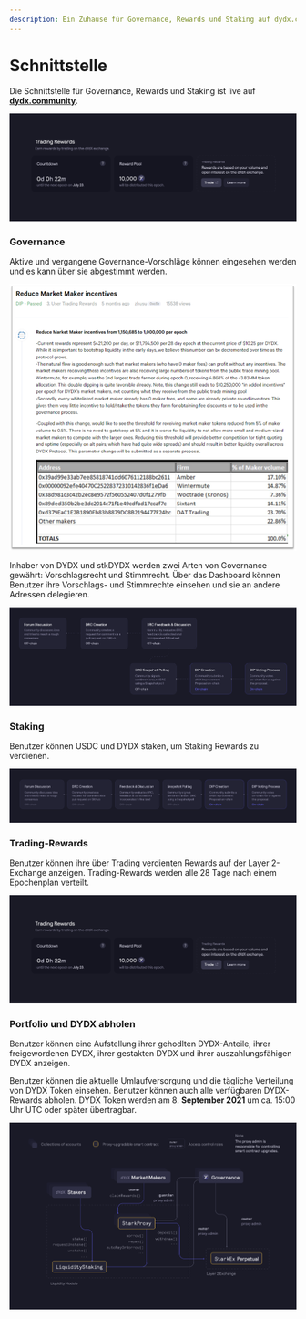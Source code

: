 ```yaml
---
description: Ein Zuhause für Governance, Rewards und Staking auf dydx.community
---
```


# Schnittstelle

Die Schnittstelle für Governance, Rewards und Staking ist live auf [**dydx.community**](https://dydx.community).

![Verdienen Sie Rewards und holen Sie sie ab, oder stimmen Sie über Vorschläge ab.](<../.gitbook/assets/image (73).png>)

### Governance

Aktive und vergangene Governance-Vorschläge können eingesehen werden und es kann über sie abgestimmt werden.

![Verfolgen Sie den Status des Vorschlages und stimmen Sie über Änderungen ab.](<../.gitbook/assets/image (13).png>)

Inhaber von DYDX und stkDYDX werden zwei Arten von Governance gewährt: Vorschlagsrecht und Stimmrecht. Über das Dashboard können Benutzer ihre Vorschlags- und Stimmrechte einsehen und sie an andere Adressen delegieren.

![Delegieren Sie Ihre Vorschlags- und Stimmrechte](<../.gitbook/assets/image (14).png>)

### Staking

Benutzer können USDC und DYDX staken, um Staking Rewards zu verdienen.

![Stake Kapital, um Rewards zu erhalten.](<../.gitbook/assets/image (15).png>)

### Trading-Rewards

Benutzer können ihre über Trading verdienten Rewards auf der Layer 2-Exchange anzeigen. Trading-Rewards werden alle 28 Tage nach einem Epochenplan verteilt.

![Traden Sie um Rewards zu erhalten](<../.gitbook/assets/image (14) (2).png>)

### Portfolio und DYDX abholen

Benutzer können eine Aufstellung ihrer gehodlten DYDX-Anteile, ihrer freigewordenen DYDX, ihrer gestakten DYDX  und ihrer auszahlungsfähigen DYDX anzeigen.

Benutzer können die aktuelle Umlaufversorgung und die tägliche Verteilung von DYDX Token einsehen. Benutzer können auch alle verfügbaren DYDX-Rewards abholen. DYDX Token werden am 8. **September 2021** um ca. 15:00 Uhr UTC oder später übertragbar.

![Holen Sie sich Ihre Rewards ab](<../.gitbook/assets/image (16).png>)
